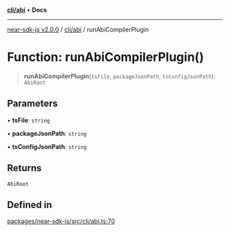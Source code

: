 [**cli/abi**](../README.md) • **Docs**

***

[near-sdk-js v2.0.0](../../../packages.md) / [cli/abi](../README.md) / runAbiCompilerPlugin

# Function: runAbiCompilerPlugin()

> **runAbiCompilerPlugin**(`tsFile`, `packageJsonPath`, `tsConfigJsonPath`): `AbiRoot`

## Parameters

• **tsFile**: `string`

• **packageJsonPath**: `string`

• **tsConfigJsonPath**: `string`

## Returns

`AbiRoot`

## Defined in

[packages/near-sdk-js/src/cli/abi.ts:70](https://github.com/near/near-sdk-js/blob/b58ac04fc6dff2f1120e9098c0cb059493486598/packages/near-sdk-js/src/cli/abi.ts#L70)
